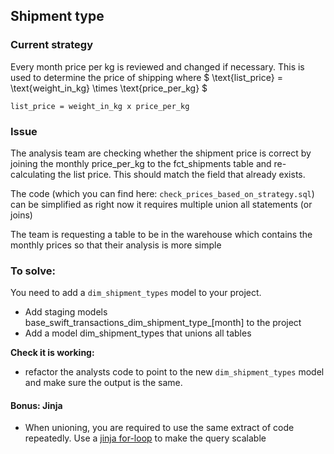 ## Shipment type

### Current strategy

Every month price per kg is reviewed and changed if necessary. This is used to determine the price of shipping 
where $ \text{list\_price} = \text{weight\_in\_kg} \times \text{price\_per\_kg} $

`list_price = weight_in_kg x price_per_kg`

### Issue

The analysis team are checking whether the shipment price is correct by joining the monthly price_per_kg to the fct_shipments table and 
re-calculating the list price. This should match the field that already exists. 

The code (which you can find here: `check_prices_based_on_strategy.sql`) can be simplified as right now it requires multiple union all statements (or joins)

The team is requesting a table to be in the warehouse which contains the monthly prices so that their analysis is more simple

### To solve:

You need to add a `dim_shipment_types` model to your project. 

- Add staging models base_swift_transactions_dim_shipment_type_[month] to the project
- Add a model dim_shipment_types that unions all tables

**Check it is working:**
- refactor the analysts code to point to the new `dim_shipment_types` model and make sure the output is the same.

#### Bonus: Jinja

- When unioning, you are required to use the same extract of code repeatedly. Use a 
[jinja for-loop](https://jinja.palletsprojects.com/en/stable/templates/#for) to make the query scalable

